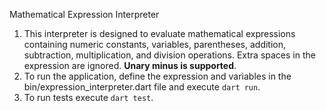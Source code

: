 Mathematical Expression Interpreter

1. This interpreter is designed to evaluate mathematical expressions containing numeric constants, 
variables, parentheses, addition, subtraction, multiplication, and division operations. 
Extra spaces in the expression are ignored. **Unary minus is supported**.
2. To run the application, define the expression and variables in the bin/expression_interpreter.dart
file and execute `dart run`.
3. To run tests execute `dart test`.